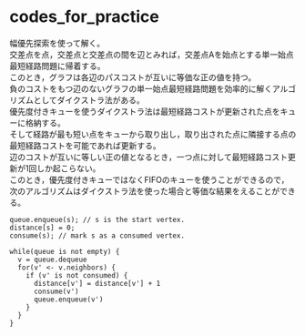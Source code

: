 # codes_for_practice

幅優先探索を使って解く。  
交差点を点，交差点と交差点の間を辺とみれば，交差点Aを始点とする単一始点最短経路問題に帰着する。  
このとき，グラフは各辺のパスコストが互いに等価な正の値を持つ。  
負のコストをもつ辺のないグラフの単一始点最短経路問題を効率的に解くアルゴリズムとしてダイクストラ法がある。  
優先度付きキューを使うダイクストラ法は最短経路コストが更新された点をキューに格納する。  
そして経路が最も短い点をキューから取り出し，取り出された点に隣接する点の最短経路コストを可能であれば更新する。  
辺のコストが互いに等しい正の値となるとき，一つ点に対して最短経路コスト更新が1回しか起こらない。  
このとき，優先度付きキューではなくFIFOのキューを使うことができるので，  
次のアルゴリズムはダイクストラ法を使った場合と等価な結果をえることができる。  

```
queue.enqueue(s); // s is the start vertex.
distance[s] = 0;
consume(s); // mark s as a consumed vertex.

while(queue is not empty) {
  v = queue.dequeue
  for(v' <- v.neighbors) {
    if (v' is not consumed) {
      distance[v'] = distance[v'] + 1
      consume(v')
      queue.enqueue(v')
    }
  }
}
```
